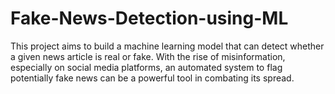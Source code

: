# Fake-News-Detection-using-ML
This project aims to build a machine learning model that can detect whether a given news article is real or fake. With the rise of misinformation, especially on social media platforms, an automated system to flag potentially fake news can be a powerful tool in combating its spread.
